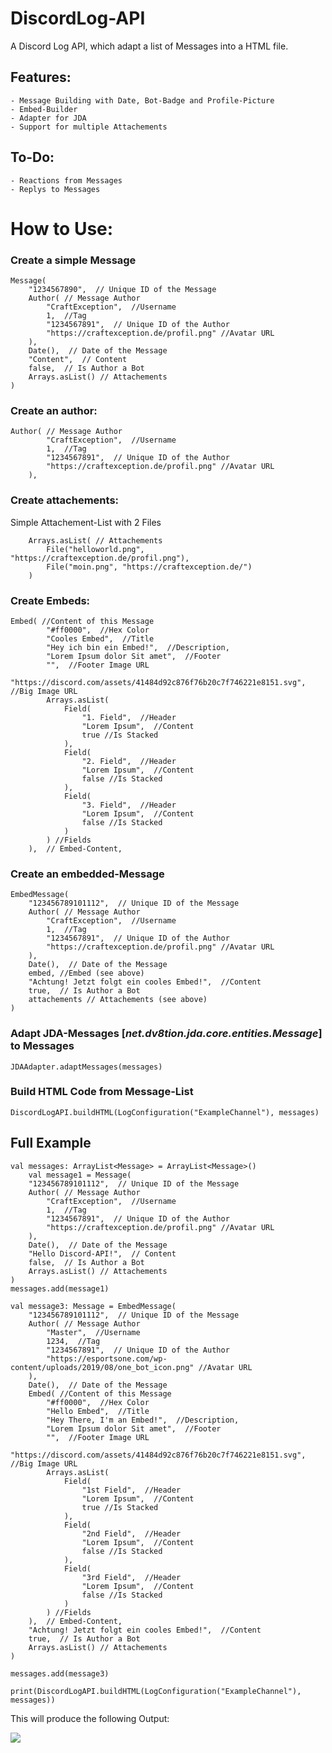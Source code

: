# DiscordLog-API

A Discord Log API, which adapt a list of Messages into a HTML file.

## Features:
    - Message Building with Date, Bot-Badge and Profile-Picture
    - Embed-Builder
    - Adapter for JDA
    - Support for multiple Attachements

## To-Do:
    - Reactions from Messages
    - Replys to Messages

# How to Use:
    
### Create a simple Message

    Message(
        "1234567890",  // Unique ID of the Message
        Author( // Message Author
            "CraftException",  //Username
            1,  //Tag
            "1234567891",  // Unique ID of the Author
            "https://craftexception.de/profil.png" //Avatar URL
        ),
        Date(),  // Date of the Message
        "Content",  // Content
        false,  // Is Author a Bot
        Arrays.asList() // Attachements
    )

### Create an author:

    Author( // Message Author
            "CraftException",  //Username
            1,  //Tag
            "1234567891",  // Unique ID of the Author
            "https://craftexception.de/profil.png" //Avatar URL
        ),

### Create attachements:

Simple Attachement-List with 2 Files

        Arrays.asList( // Attachements
            File("helloworld.png", "https://craftexception.de/profil.png"),
            File("moin.png", "https://craftexception.de/")
        )

### Create Embeds:

    Embed( //Content of this Message
            "#ff0000",  //Hex Color
            "Cooles Embed",  //Title
            "Hey ich bin ein Embed!",  //Description,
            "Lorem Ipsum dolor Sit amet",  //Footer
            "",  //Footer Image URL
            "https://discord.com/assets/41484d92c876f76b20c7f746221e8151.svg",  //Big Image URL
            Arrays.asList(
                Field(
                    "1. Field",  //Header
                    "Lorem Ipsum",  //Content
                    true //Is Stacked
                ),
                Field(
                    "2. Field",  //Header
                    "Lorem Ipsum",  //Content
                    false //Is Stacked
                ),
                Field(
                    "3. Field",  //Header
                    "Lorem Ipsum",  //Content
                    false //Is Stacked
                )
            ) //Fields
        ),  // Embed-Content,

### Create an embedded-Message

    EmbedMessage(
        "123456789101112",  // Unique ID of the Message
        Author( // Message Author
            "CraftException",  //Username
            1,  //Tag
            "1234567891",  // Unique ID of the Author
            "https://craftexception.de/profil.png" //Avatar URL
        ),
        Date(),  // Date of the Message
        embed, //Embed (see above)
        "Achtung! Jetzt folgt ein cooles Embed!",  //Content
        true,  // Is Author a Bot
        attachements // Attachements (see above)
    )

### Adapt JDA-Messages [_net.dv8tion.jda.core.entities.Message_] to Messages

    JDAAdapter.adaptMessages(messages)

### Build HTML Code from Message-List

    DiscordLogAPI.buildHTML(LogConfiguration("ExampleChannel"), messages)

## Full Example

    val messages: ArrayList<Message> = ArrayList<Message>()
        val message1 = Message(
        "123456789101112",  // Unique ID of the Message
        Author( // Message Author
            "CraftException",  //Username
            1,  //Tag
            "1234567891",  // Unique ID of the Author
            "https://craftexception.de/profil.png" //Avatar URL
        ),
        Date(),  // Date of the Message
        "Hello Discord-API!",  // Content
        false,  // Is Author a Bot
        Arrays.asList() // Attachements
    )
    messages.add(message1)

    val message3: Message = EmbedMessage(
        "123456789101112",  // Unique ID of the Message
        Author( // Message Author
            "Master",  //Username
            1234,  //Tag
            "1234567891",  // Unique ID of the Author
            "https://esportsone.com/wp-content/uploads/2019/08/one_bot_icon.png" //Avatar URL
        ),
        Date(),  // Date of the Message
        Embed( //Content of this Message
            "#ff0000",  //Hex Color
            "Hello Embed",  //Title
            "Hey There, I'm an Embed!",  //Description,
            "Lorem Ipsum dolor Sit amet",  //Footer
            "",  //Footer Image URL
            "https://discord.com/assets/41484d92c876f76b20c7f746221e8151.svg",  //Big Image URL
            Arrays.asList(
                Field(
                    "1st Field",  //Header
                    "Lorem Ipsum",  //Content
                    true //Is Stacked
                ),
                Field(
                    "2nd Field",  //Header
                    "Lorem Ipsum",  //Content
                    false //Is Stacked
                ),
                Field(
                    "3rd Field",  //Header
                    "Lorem Ipsum",  //Content
                    false //Is Stacked
                )
            ) //Fields
        ),  // Embed-Content,
        "Achtung! Jetzt folgt ein cooles Embed!",  //Content
        true,  // Is Author a Bot
        Arrays.asList() // Attachements
    )

    messages.add(message3)

    print(DiscordLogAPI.buildHTML(LogConfiguration("ExampleChannel"), messages))

This will produce the following Output:

<img src="https://i.imgur.com/iRNVZyn.png">
